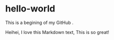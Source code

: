 # hello-world
This is a begining of my GitHub .

Heihei, I love this Markdown text, This is so great!
